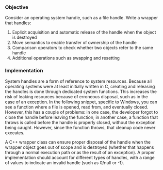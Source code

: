 ### Objective

Consider an operating system handle, such as a file handle. Write a wrapper that handles: 
1. Explicit acquisition and automatic release of the handle when the object is destroyed
2. Move semantics to enable transfer of ownership of the handle
3. Comparison operators to check whether two objects refer to the same handle
4. Additional operations such as swapping and resetting

### Implementation

System handles are a form of reference to system resources. Because all operating systems were at least initially written in C, creating and releasing the handles is done through dedicated system functions. This increases the risk of leaking resources because of erroneous disposal, such as in the case of an exception. In the following snippet, specific to Windows, you can see a function where a file is opened, read from, and eventually closed. However, this has a couple of problems: in one case, the developer forgot to close the handle before leaving the function; in another case, a function that throws is called before the handle is properly closed, without the exception being caught. However, since the function throws, that cleanup code never executes.

A C++ wrapper class can ensure proper disposal of the handle when the wrapper object goes out of scope and is destroyed (whether that happens through a normal execution path or as the result of an exception). A proper implementation should account for different types of handles, with a range of values to indicate an invalid handle (such as 0/null or -1). 
